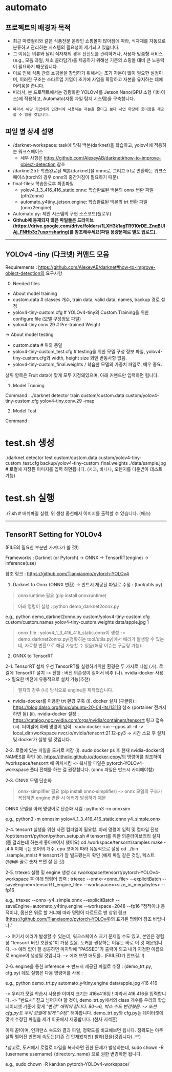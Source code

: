 # automato

## 프로젝트의 배경과 목적
- 최근 마켓컬리와 같은 식품전문 온라인 쇼핑몰이 많아짐에 따라, 식자재를 자동으로 분류하고 관리하는 시스템의 필요성이 제기되고 있습니다.
-   그 이유는 의류와 달리 식자재의 경우 신선도를 관리하거나, 사용자 맞춤형 서비스(e.g., 모듬 과일, 채소 골라담기)를 제공하기 위해선 기존의 쇼핑몰 대비 큰 노동력이 필요하기 때문입니다.
- 이로 인해 식품 관련 쇼핑몰을 창업하기 위해서는 초기 자본이 많이 필요한 실정이며, 이러한 구조는 스타트업 기업이 초기에 사업을 확장하고 자본을 유지하는 데에 어려움을 줍니다.
-   따라서, 본 프로젝트에서는 경량화한 YOLOv4를 Jetson Nano(GPU 소형 디바이스)에 적용하고, Automato(자동 과일 탐지 시스템)을 구축합니다.
-     따라서 해당 기업에게 인건비에 사용하는 자본을 줄이고 보다 사업 확장에 용이함을 제공할 수 있을 것입니다.

## 파일 별 상세 설명

- /darknet-workspace: task에 맞춰 백본(darknet)을 학습하고, yolov4에 적용하는 워크스페이스
  - 세부 사항은 https://github.com/AlexeyAB/darknet#how-to-improve-object-detection 참조
- /darknet2trt: 학습완료된 백본(darknet)을 onnx로, 그리고 trt로 변환하는 워크스페이스(torch의 경우 onnx의 중간거침이 필요하기 때문)
- final-files: 학습완료후 최종파일
  - yolov4_1_3_416_416_static.onnx: 학습완료된 백본의 onnx 변환 파일(pth2onnx)
  - automato_y4tiny_jetson.engine: 학습완료된 백본의 trt 변환 파일(onnx2engine)
- Automato.py: 제안 시스템의 구현 소스코드(플로우)
- **Github에 등재되지 않은 파일들은 드라이브(https://drive.google.com/drive/folders/1LXH3k1agTR910rDE_ZnqBUIAj_FNHb3z?usp=sharing)를 참조해주세요(파일 용량문제로 별도 업로드).**

---

## YOLOv4 -tiny (다크넷) 커맨드 모음

Requirements :
https://github.com/AlexeyAB/darknet#how-to-improve-object-detection의 요구사항

0. Needed files

- About model training
- custom.data # classes 개수, train data, valid data, names, backup 경로 설정
- yolov4-tiny-custom.cfg # YOLOv4-tiny의 Custom Training을 위한 configure file (모델 구성정보 파일)
- yolov4-tiny.conv.29 # Pre-trained Weight


-> About model testing

- custom.data # 위와 동일
- yolov4-tiny-custom_test.cfg # testing을 위한 모델 구성 정보 파일, yolov4-tiny-custom.cfg와 width, height size 외엔 변동사항 없음.
- yolov4-tiny-custom_final.weights / 학습한 모델의 가중치 파일로, 매우 중요.


상위 항목은 Fruit data에 맞게 모두 지정돼있으며, 아래 커맨드만 입력하면 됩니다.

1. Model Training

Command :
./darknet detector train custom/custom.data custom/yolov4-tiny-custom.cfg yolov4-tiny.conv.29 -map

2. Model Test

Command :

# test.sh 생성

./darknet detector test custom/custom.data custom/yolov4-tiny-custom_test.cfg backup/yolov4-tiny-custom_final.weights
./data/sample.jpg # 로컬에 저장된 이미지를 입력 하면됩니다. (사과, 바나나, 오렌지를 다운받아 테스트 가능)

# test.sh 실행

./?.sh # 배쉬파일 실행, 위 생성 옵션에서 이미지를 출력할 수 있습니다. (패스)

---

## TensorRT Setting for YOLOv4

(FILE의 필요한 부분만 가져다가 쓸 것!)

Frameworks :
Darknet (or Pytorch) -> ONNX -> TensorRT(engine) -> inference(use)

참조 링크 : https://github.com/Tianxiaomo/pytorch-YOLOv4

1. Darknet to Onnx (ONNX 변환)
   -> 반드시 제공된 파일로 수정 : (tool/utils.py)

> onnxruntime 필요 (pip install onnxruntime)

> 아래 명령어 실행 :
> python demo_darknet2onnx.py <cfgFile> <namesFile> <weightFile> <imageFile> <batchSize>

e.g., python demo_darknet2onnx.py custom/yolov4-tiny-custom.cfg custom/custom.names yolov4-tiny-custom.weights data/apple.jpg 1

> onnx file : yolov4_1_3_416_416_static.onnx이 생성
> -> demo_darknet2onnx.py(정확히는 tool/utils.py)에서 에러가 발생할 수 있는데, 자료형 변환으로 해결 가능할 수 있음(해당 이슈는 구글링 가능).


2. ONNX to TensorRT

2-1. TensorRT 설치
우선 TensorRT를 실행하기위한 환경은 두 가지로 나뉨
(가). 로컬에 TensorRT 설치 -> 진행 : 버전 의존성이 짙어서 비추
(나). nvidia-docker 사용 -> 필요한 버전에 유동적으로 설치 가능(추천)

> 필자의 경우 (나) 방식으로 engine을 제작했습니다.

- nvidia-docker를 이용한 trt 환경 구축
  (i). docker 설치 (구글링) : https://blog.dalso.org/linux/ubuntu-20-04-lts/13118 참조 (portainer 전까지 하면 됨)
  (ii). nvidia-docker 설정 :
  https://catalog.ngc.nvidia.com/orgs/nvidia/containers/tensorrt 링크 접속
  (iii). 터미널에 아래 명령어 입력 :
  sudo docker run --gpus all -it -v local_dir:/workspace nvcr.io/nvidia/tensorrt:21.12-py3
  -> 시간 소요 후 설치 및 docker가 실행 될 것입니다.

2-2. 로컬에 있는 파일을 도커로 저장
(i). sudo docker ps 후 현재 nvidia-docker의 NAMES를 확인
(ii). https://itholic.github.io/docker-copy/의 명령어를 참조하여 /workspace/tensorrt 에 위치시킴
-> 복사할 파일은 pytorch-YOLOv4-workspace 폴더 전체를 하는 걸 권장합니다. (onnx 파일은 반드시 카피해야함)

2-3. ONNX 모델 단순화

> onnx-simplifier 필요 (pip install onnx-simplifier)
> -> onnx 모델의 구조가 복잡하면 engine 변환 시 에러가 발생하기 때문

ONNX 모델을 아래 명령어로 단순화 시킴 :
python3 -m onnxsim <original onnx file> <output onnx file>

e.g., python3 -m onnxsim yolov4_1_3_416_416_static.onnx y4_simple.onnx

2-4. tensorrt 실행을 위한 사전 컴파일이 필요함. 
아래 명령어 입력 및 컴파일 진행
/opt/tensorrt/python/python_setup.sh # tensorrt를 위한 의존라이브러리 설치 (쫌 걸리는데 하는게 좋아보여서 했어요)
cd /workspace/tensorrt/samples
make -j4 # 이때 -j는 코어의 개수, cpu 코어에 따라 유동적으로 설정
cd ../bin
./sample_mnist # tensorrt가 잘 빌드됐는지 확인 (예제 파일 같은 것임, 텍스트 @@@ 꼴로 숫자 뜨면 잘 된 것)

2-5. trtexec 실행 및 engine 생성 
cd /workspace/tensorrt/pytorch-YOLOv4-workspace 후 아래 명령어 입력 :
trtexec --onnx=<onnx_file> --explicitBatch --saveEngine=<tensorRT_engine_file> --workspace=<size_in_megabytes> --fp16

e.g., trtexec --onnx=y4_simple.onnx --explicitBatch --saveEngine=automato_y4tiny.engine --workspace=2048 --fp16
"정적이냐 동적이냐, 옵션은 뭐로 할 거냐에 따라 명령어 다르므로 맨 상위 링크 (https://github.com/Tianxiaomo/pytorch-YOLOv4)의 표기된 명령어 참조 바랍니다."

-> 여기서 에러가 발생할 수 있는데, 워크스페이스 크기 문제일 수도 있고, 본인은 경험상 "tensorrt 버전 호환성"이 가장 컸음. 도커를 권장하는 이유는 바로 이 것 때문입니다.
-> 에러 없이 잘 성공하면 마지막에 "PASSED"가 출력이 되고 내가 지정한 이름으로 engine이 생성될 것입니다.
-> 에러 뜨면 애도를.. (FAILED가 안뜨길..!)

2-6. engine을 통한 inference
-> 반드시 제공된 파일로 수정 : (demo_trt.py, cfg.py)
데모 실행은 다음 명령어를 사용 :

e.g., python demo_trt.py automato_y4tiny.engine data/apple.jpg 416 416

-> 우리가 모델 학습시 사용한 이미지 크기는 416x416임 ! 따라서 416 416을 입력합니다.
-> "반드시" 짚고 넘어가야 할 것이, demo_trt.py에서의 class 개수를 우리의 학습 데이터셋 기준에 맞게 "변*경" 해줘야 합니다. 80->6, 박스 수도 변경했음.
-> 또한 cfg.py도 우리 모델에 맞게 "수*정" 해야합니다. demo_trt.py와 cfg.py는 데이터셋에 맞게 수정된 파일을 제가 이곳에서 제공합니다. (천사 지석훈)

이제 끝!이며, 인퍼런스 속도와 결과 파일, 정확도를 비교해보면 됩니다.
정확도는 아주 살짝 떨어진 반면에 속도는(기존 건 안재봤지만) 빨라(졌을)것입니다(..^^)

*참고로, 도커에서 로컬로 파일을 복사하면 권한 문제가 발생하는데,
sudo chown -R {username:username} {directory_name} 으로 권한 변경하면 됩니다.

e.g., sudo chown -R kan:kan pytorch-YOLOv4-workspace/

